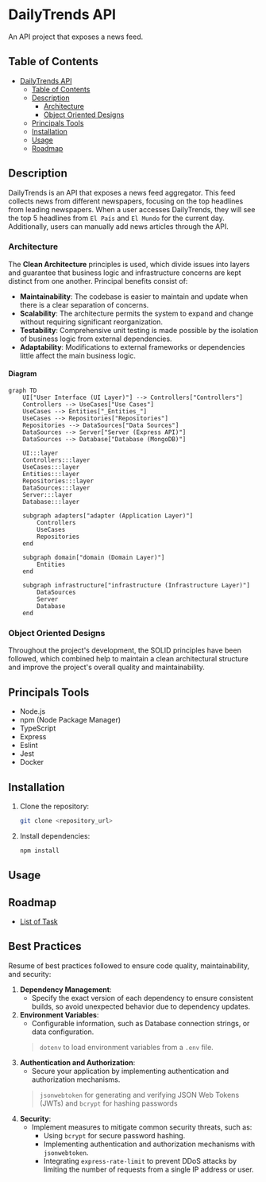 # DailyTrends API

An API project that exposes a news feed.

## Table of Contents

- [DailyTrends API](#dailytrends-api)
  - [Table of Contents](#table-of-contents)
  - [Description](#description)
    - [Architecture](#architecture)
    - [Object Oriented Designs](#object-oriented-designs)
  - [Principals Tools](#principals-tools)
  - [Installation](#installation)
  - [Usage](#usage)
  - [Roadmap](#roadmap)

## Description

DailyTrends is an API that exposes a news feed aggregator. This feed collects news from different newspapers, focusing on the top headlines from leading newspapers. When a user accesses DailyTrends, they will see the top 5 headlines from `El País` and `El Mundo` for the current day. Additionally, users can manually add news articles through the API.

### Architecture

The **Clean Architecture** principles is used, which divide issues into layers and guarantee that business logic and infrastructure concerns are kept distinct from one another. Principal benefits consist of:

- **Maintainability**: The codebase is easier to maintain and update when there is a clear separation of concerns.
- **Scalability**: The architecture permits the system to expand and change without requiring significant reorganization.
- **Testability**: Comprehensive unit testing is made possible by the isolation of business logic from external dependencies.
- **Adaptability**: Modifications to external frameworks or dependencies little affect the main business logic.

#### Diagram

```mermaid
graph TD
    UI["User Interface (UI Layer)"] --> Controllers["Controllers"]
    Controllers --> UseCases["Use Cases"]
    UseCases --> Entities["_Entities_"]
    UseCases --> Repositories["Repositories"]
    Repositories --> DataSources["Data Sources"]
    DataSources --> Server["Server (Express API)"]
    DataSources --> Database["Database (MongoDB)"]

    UI:::layer
    Controllers:::layer
    UseCases:::layer
    Entities:::layer
    Repositories:::layer
    DataSources:::layer
    Server:::layer
    Database:::layer

    subgraph adapters["adapter (Application Layer)"]
        Controllers
        UseCases
        Repositories
    end

    subgraph domain["domain (Domain Layer)"]
        Entities
    end

    subgraph infrastructure["infrastructure (Infrastructure Layer)"]
        DataSources
        Server
        Database
    end
```

### Object Oriented Designs

Throughout the project's development, the SOLID principles have been followed, which combined help to maintain a clean architectural structure and improve the project's overall quality and maintainability.

## Principals Tools

- Node.js
- npm (Node Package Manager)
- TypeScript
- Express
- Eslint
- Jest
- Docker

## Installation

1. Clone the repository:
   ```bash
   git clone <repository_url>
   ```

2. Install dependencies:
   ```bash
   npm install
   ```

## Usage

## Roadmap

- [List of Task](./TODO.md)

## Best Practices

Resume of best practices followed to ensure code quality, maintainability, and security:

1. **Dependency Management**:
   - Specify the exact version of each dependency to ensure consistent builds, so avoid unexpected behavior due to dependency updates.
2. **Environment Variables**:
   - Configurable information, such as Database connection strings, or data configuration.   
   >  `dotenv` to load environment variables from a `.env` file.
3. **Authentication and Authorization**:
   - Secure your application by implementing authentication and authorization mechanisms.
   > `jsonwebtoken` for generating and verifying JSON Web Tokens (JWTs) and `bcrypt` for hashing passwords
4. **Security**:
   - Implement measures to mitigate common security threats, such as:
     - Using `bcrypt` for secure password hashing.
     - Implementing authentication and authorization mechanisms with `jsonwebtoken`.
     - Integrating `express-rate-limit` to prevent DDoS attacks by limiting the number of requests from a single IP address or user.
